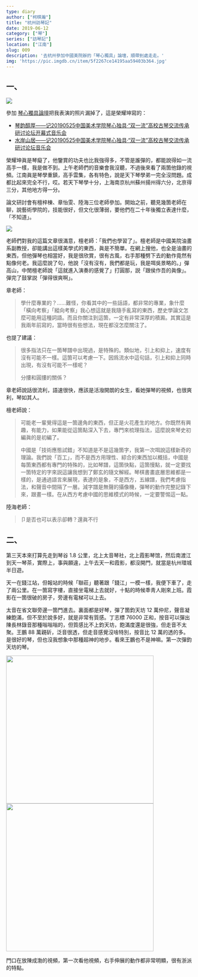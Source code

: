 ```yaml
---
type: diary
author: ["柯棋瀚"]
title: "杭州訪琴記"
date: 2019-06-12
category: ["琴"]
series: ["訪琴記"]
location: ["江南"]
slug: 009
description: '去杭州參加中國美院辦的「琴心獨具」論壇，順帶到處走走。'
img: 'https://pic.imgdb.cn/item/5f2267ce14195aa59403b364.jpg'
---
```


## 一、

<img src="https://pic.imgdb.cn/item/5ceea0d0451253d178235aeb">

參加 [琴心獨具論壇](https://mp.weixin.qq.com/s/X5N1tUAIZgqDCugWIpjMBw)<n>把我表演的照片漏掉了</n>，這是榮耀坤寫的：

- [琴韵醇厚——记20190525中国美术学院琴心独具·“双一流”高校古琴交流传承研讨论坛开幕式音乐会](https://user.qzone.qq.com/1063301167/blog/1558804563)
- [水岸山居——记20190525中国美术学院琴心独具·“双一流”高校古琴交流传承研讨论坛音乐会](https://user.qzone.qq.com/1063301167/blog/1558830296?g_f=&srctype=&ticket=&_t_=0.9849964704638958)

榮耀坤眞是琴癡了，他鑒賞的功夫也比我強得多，不管是誰彈的，都能說得如一流高手一樣，我是做不到。上午老師們的音樂會我沒聽，不過後來看了兩箇他錄的視頻。江南眞是琴學重鎮，高手雲集，各有特色，說是天下琴學弟一完全沒問題。成都比起來完全不行，哎。若天下琴學十分，上海南京杭州蘇州揚州得六分，北亰得三分，其他地方得一分。

論文研討會有檀梓棟、章怡雯、陸海三位老師參加。開始之前，聽見幾箇老師在聊，說藝術學院的，技能很好，但文化很薄弱，要他們在二十年後獨立表達什麼，「不知道」。

<img src="https://pic.imgdb.cn/item/5ceea0d6451253d178235bf0">

老師們對我的這篇文章很滿意，檀老師：「我們也學習了」。檀老師是中國美院油畫系副教授，卻能講出這樣美學式的東西，眞是不簡單。在網上搜他，也全是油畫的東西，但他彈琴也相當好，我是很欣賞，很有古風，右手那種劈下去的動作竟然有點像何老。我這麼說了句，他說「沒有沒有，我們都是玩，我是咡吳景略的。」彈<v>高山</v>，中閒檀老師說「這就進入演奏的感覺了」打圓那，説「跟侯作吾的眞像」。彈完了鼓掌説「彈得很爽啊」。

章老師：

> 學什麼專業的？……難怪，你看其中的一些話語，都非常的專業，象什麼「橫向考察」「縱向考察」<n>我心想這就是我隨手亂寫的東西，歷史學論文怎麼可能用這種詞語。</n>而且你關注到這箇，一定有非常深厚的積澱。<n>其實這是我兩年前寫的，當時很有些想法，現在都沒怎麼關注了。</n>

也提了建議：

> 很多指法只在一箇琴譜中出現過，是特殊的。類似地，引上和抑上，速度有沒有可能不一樣。這箇可以考慮一下。因爲流水中這句話，引上和抑上同時出現，有沒有可能不一樣呢？
>
> 分摟和圓摟的關係？

章老師說話很流利，語速很快，應該是活潑開朗的女生，看她彈琴的視頻，也很爽利，琴如其人。

檀老師說：

> 可能老一輩覺得這是一箇邊角的東西，但正是火花產生的地方。你既然有興趣，有能力，如果能從這箇點深入下去，專門來梳理指法，這麼說來琴史初編眞的是初編了。
>
> 中國是「技術應態試錯」<n>不知道是不是這幾箇字，我第一次咡說這樣新奇的理論。</n>我們說「百工」，而不是西方用理性、綜合的東西加以概括，中國是每箇東西都有專門的特殊的，比如琴譜，這箇快點，這箇慢點，就一定要找一箇特定的字來説<n>這讓我想到了鄭玄的隨文解經</n>。琴棋書畫底層思維都是一樣的，是通過語言來展現，表達的是象，不是西方，五線譜，我們考慮指法，和聲音中間隔了一層。減字譜是無聲的攝像機，彈琴的動作完整記錄下來，跟畫一樣。在从西方考慮中國的思維模式的時候，一定要警惕這一點。

陸海老師：

> 卩是否也可以表示卻轉？<n>還眞不行</n>

## 二、

第三天本來打算先走到琴谷 1.8 公里，北上太音琴社，北上霞影琴馆，然后南渡江到天一琴茶，實際上，事與願違，上午去天一和霞影，都沒開門，就當是杭州環城半日遊。

天一在錢江站，但報站的時候「聯莊」聽著跟「錢江」一模一樣，我便下車了，走了兩公里。在一箇寫字樓，直接坐電梯上去就好，十點的時候秊靑人剛來上班。霞影在一箇很破的房子，旁邊有電梯可以上去。

太音在省文聯旁邊一箇門進去。裏面都是好琴，彈了箇鈞天坊 12 萬仲尼，聲音凝練飽滿，但不至於說多好，就是非常有質感。丁志標 76000 正和，按音可以彈出陳長林錄音那種嗡嗡嗡的，但質感比不上鈞天坊，飽滿度還是很強，但走音不太聚。王鵬 88 萬親斫，泛音很透，但走音感覺沒啥特別，按音比 12 萬的透的多。是很好的琴，但也沒我想象中那種超神的地步。看來王鵬也不是神嘛。第一次彈鈞天坊的琴。

<img src="https://pic.imgdb.cn/item/5cef8391451253d1783545a4.jpg" width=400>

<img src="https://pic.imgdb.cn/item/5cef8393451253d17835462b.jpg" width=400>

門口在放陳成渤的視頻，第一次看他視頻，右手伸展的動作都非常明顯，很有浙派的特點。
